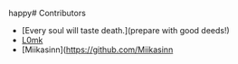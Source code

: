 happy# Contributors
- [Every soul will taste death.](prepare with good deeds!)
- [L0mk](https://github.com/L0mk)
- [Miikasinn](https://github.com/Miikasinn
